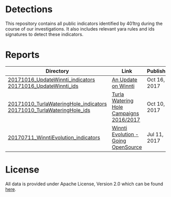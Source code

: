 Detections
==================

This repository contains all public indicators identified by 401trg during the course of our investigations. It also includes relevant yara rules and ids signatures to detect these indicators.

# Reports

| Directory                                                                                                         | Link                                                                                                                                                                                                | Published    |
|-------------------------------------------------------------------------------------------------------------------|-----------------------------------------------------------------------------------------------------------------------------------------------------------------------------------------------------|--------------|
| [20171016_UpdateWinnti_indicators](https://github.com/401trg/detections/blob/master/ioc/20171016_UpdateWinnti/20171016_UpdateWinnti_indicators.csv) <br> [20171016_UpdateWinnti_ids](https://github.com/401trg/detections/blob/master/ids/20171016_UpdateWinnti_ids.rules)| [An Update on Winnti](https://401trg.pw/an-update-on-winnti/) | Oct 16, 2017 |
| [20171010_TurlaWateringHole_indicators](https://github.com/401trg/detections/blob/master/ioc/20171010_TurlaWateringHole/20171010_TurlaWateringHole_indicators.csv) <br> [20171010_TurlaWateringHole_ids](https://github.com/401trg/detections/blob/master/ids/20171010_TurlaWateringHole_ids.rules) | [Turla Watering Hole Campaigns 2016/2017](https://401trg.pw/turla-watering-hole-campaigns-2016-2017/) | Oct 10, 2017 |
| [20170711_WinntiEvolution_indicators](https://github.com/401trg/detections/blob/master/ioc/20170711_WinntiEvolution/20170711_WinntiEvolution_indicators.csv) | [Winnti Evolution - Going OpenSource](https://401trg.pw/winnti-evolution-going-open-source/) | Jul 11, 2017 |

# License
All data is provided under Apache License, Version 2.0 which can be found [here](https://www.apache.org/licenses/LICENSE-2.0).
